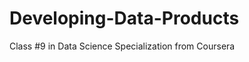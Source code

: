Developing-Data-Products
========================

Class #9 in Data Science Specialization from Coursera
